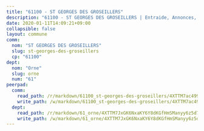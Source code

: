 ```yaml
---
title: "61100 - ST GEORGES DES GROSEILLERS"
description: "61100 - ST GEORGES DES GROSEILLERS | Entraide, Annonces, Initiatives"
date: 2020-01-11T14:09:21+09:00
collapsible: false
layout: commune
comm:
  nom: "ST GEORGES DES GROSEILLERS"
  slug: st-georges-des-groseillers
  cp: "61100"
dept:
  nom: "Orne"
  slug: orne
  num: "61"
peerpad:
  comm:
    read_path: /r/markdown/61100_st-georges-des-groseillers/4XTTM7ac499JrtYjNFhDK6MqCxzvHzbewGYTQugF3GmGFrkAw
    write_path: /w/markdown/61100_st-georges-des-groseillers/4XTTM7ac499JrtYjNFhDK6MqCxzvHzbewGYTQugF3GmGFrkAw-K3TgTx52YUveq1RtAfbXC9riKJ6QGPW8o1qA1gjmJSTuPJ6pmbamSBZwr5z5z8TfRc2beFBXZ5PZgDSgyQQNmUf3mqTzXRm67xqEdyGmVCLR4CPvzLUNnPLSGGo95Pv4paNBKyVm
  dept:
    read_path: /r/markdown/61_orne/4XTTM7JxGK6NxaKY6Y8dKGfHmSManyy6z5d78TaTcUn3zJjy6
    write_path: /w/markdown/61_orne/4XTTM7JxGK6NxaKY6Y8dKGfHmSManyy6z5d78TaTcUn3zJjy6-K3TgUN9f9h2Fmk7w15QXNPtmJYWWDYEB4sLb6BW46ErzRh2NG4TmnnXd3GJfJ3dVSNBE8WudjKbLAy4CD2mQTtYeoUAUzvKztzGsCxcQ4ezpe7WGMgkNubsBkL3vV47Zushr5DqN
---
```


